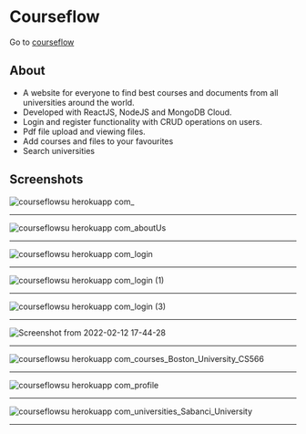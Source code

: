 # Courseflow

Go to [courseflow](https://courseflowsu.herokuapp.com/)


## About
- A website for everyone to find best courses and documents from all universities around the world. 
- Developed with ReactJS, NodeJS and MongoDB Cloud.
- Login and register functionality with CRUD operations on users.
- Pdf file upload and viewing files.
- Add courses and files to your favourites
- Search universities

## Screenshots
  
![courseflowsu herokuapp com_](https://user-images.githubusercontent.com/41731318/153715479-7dbd1531-a970-4d82-bd78-38c930a8c63f.png)  
 
 ---
 
 ![courseflowsu herokuapp com_aboutUs](https://user-images.githubusercontent.com/41731318/153715562-37e1de36-3fa7-47d7-b259-24679d1879c6.png)

 ---
    
![courseflowsu herokuapp com_login](https://user-images.githubusercontent.com/41731318/153715711-528167a7-6cbe-427d-927a-c4b06e553c64.png)

 ---
 

![courseflowsu herokuapp com_login (1)](https://user-images.githubusercontent.com/41731318/153715539-175bebb8-af41-41a0-a9a0-cc4762b3f659.png)

 
 ---
![courseflowsu herokuapp com_login (3)](https://user-images.githubusercontent.com/41731318/153715551-60b88467-11b4-4cc6-a53c-3b74a1b9d76f.png) 

 ---
 
![Screenshot from 2022-02-12 17-44-28](https://user-images.githubusercontent.com/41731318/153715900-3cb4fe46-ff33-4345-b000-d2581f2eb014.png)


 ---
 
![courseflowsu herokuapp com_courses_Boston_University_CS566](https://user-images.githubusercontent.com/41731318/153715556-aeb0ad5c-bfda-4c14-88de-b59044dab747.png)

 ---
 
 
![courseflowsu herokuapp com_profile](https://user-images.githubusercontent.com/41731318/153715563-97ab84c7-5396-4cc7-bd9a-afd2a12fd703.png)

 ---
 
![courseflowsu herokuapp com_universities_Sabanci_University](https://user-images.githubusercontent.com/41731318/153715565-90a446b8-b030-4ea3-916f-f2f57be10337.png)

 ---
 
